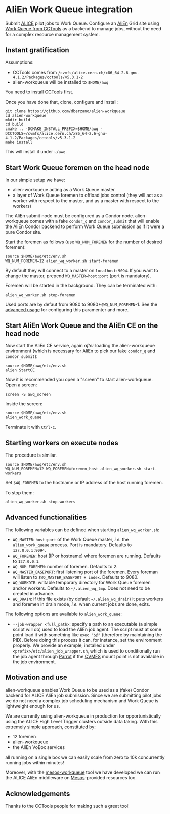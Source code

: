 AliEn Work Queue integration
============================

Submit [ALICE](https://alice.cern.ch) pilot jobs to Work Queue. Configure an
[AliEn](https://alien.cern.ch) Grid site using [Work Queue from
CCTools](http://ccl.cse.nd.edu/software/manuals/workqueue.html) as a backend to
manage jobs, without the need for a complex resource management system.


Instant gratification
---------------------

Assumptions:

* CCTools comes from `/cvmfs/alice.cern.ch/x86_64-2.6-gnu-4.1.2/Packages/cctools/v5.3.1-2`
* alien-workqueue will be installed to `$HOME/awq`

You need to install [CCTools](http://ccl.cse.nd.edu/software/downloadfiles.php)
first.

Once you have done that, clone, configure and install:

    git clone https://github.com/dberzano/alien-workqueue
    cd alien-workqueue
    mkdir build
    cd build
    cmake .. -DCMAKE_INSTALL_PREFIX=$HOME/awq -DCCTOOLS=/cvmfs/alice.cern.ch/x86_64-2.6-gnu-4.1.2/Packages/cctools/v5.3.1-2
    make install

This will install it under `~/awq`.


Start Work Queue foremen on the head node
-----------------------------------------

In our simple setup we have:

* alien-workqueue acting as a Work Queue master
* a layer of Work Queue foremen to offload jobs control (they will act as a
  worker with respect to the master, and as a master with respect to the
  workers)

The AliEn submit node must be configured as a Condor node. alien-workqueue
comes with a fake `condor_q` and `condor_submit` that will enable the AliEn
Condor backend to perform Work Queue submission as if it were a pure Condor
site.

Start the foremen as follows (use `WQ_NUM_FOREMEN` for the number of desired
foremen):

    source $HOME/awq/etc/env.sh
    WQ_NUM_FOREMEN=12 alien_wq_worker.sh start-foremen

By default they will connect to a master on `localhost:9094`. If you want to
change the master, prepend `WQ_MASTER=host:port` (port is mandatory).

Foremen will be started in the background. They can be terminated with:

    alien_wq_worker.sh stop-foremen

Used ports are by defaut from 9080 to 9080+`$WQ_NUM_FOREMEN`-1. See the
[advanced usage](#advanced-functionalities) for configuring this paramenter and
more.


Start AliEn Work Queue and the AliEn CE on the head node
--------------------------------------------------------

Now start the AliEn CE service, again *after* loading the alien-workqueue
environment (which is necessary for AliEn to pick our fake `condor_q` and
`condor_submit`):

    source $HOME/awq/etc/env.sh
    alien StartCE

Now it is recommended you open a "screen" to start alien-workqueue. Open a
screen:

    screen -S awq_screen

Inside the screen:

    source $HOME/awq/etc/env.sh
    alien_work_queue

Terminate it with `Ctrl-C`.


Starting workers on execute nodes
---------------------------------

The procedure is similar.

    source $HOME/awq/etc/env.sh
    WQ_NUM_FOREMEN=12 WQ_FOREMEN=foremen_host alien_wq_worker.sh start-workers

Set `$WQ_FOREMEN` to the hostname or IP address of the host running foremen.

To stop them:

    alien_wq_worker.sh stop-workers


Advanced functionalities
------------------------

The following variables can be defined when starting `alien_wq_worker.sh`:

* `WQ_MASTER`: `host:port` of the Work Queue master, _i.e._ the
  `alien_work_queue` process. Port is mandatory. Defaults to `127.0.0.1:9094`.
* `WQ_FOREMEN`: host (IP or hostname) where foremen are running. Defaults to
  `127.0.0.1`.
* `WQ_NUM_FOREMEN`: number of foremen. Defaults to 2.
* `WQ_MASTER_BASEPORT`: first listening port of the foremen. Every foreman will
  listen to `$WQ_MASTER_BASEPORT + index`. Defaults to 9080.
* `WQ_WORKDIR`: writable temporary directory for Work Queue foremen and/or
  workers. Defaults to `~/.alien_wq_tmp`. Does not need to be created in
  advance.
* `WQ_DRAIN`: if this file exists (by default `~/.alien_wq_drain`) it puts
  workers and foremen in drain mode, _i.e._ when current jobs are done, exits.

The following options are available to `alien_work_queue`:

* `--job-wrapper <full_path>`: specify a path to an executable (a simple script
  will do) used to load the AliEn job agent. The script must at some point load
  it with something like `exec "$@"` (therefore by maintaining the PID). Before
  doing this process it can, for instance, set the environment properly. We
  provide an example, installed under `<prefix>/etc/alien_job_wrapper.sh`, which
  is used to conditionally run the job agent through
  [Parrot](http://ccl.cse.nd.edu/software/parrot/) if the
  [CVMFS](https://cernvm.cern.ch/portal/filesystem) mount point is not available
  in the job environment.


Motivation and use
------------------

alien-workqueue enables Work Queue to be used as a (fake) Condor backend for
ALICE AliEn job submission. Since we are submitting pilot jobs we do not need a
complex job scheduling mechanism and Work Queue is lightweight enough for us.

We are currently using alien-workqueue in production for opportunistically
using the ALICE High Level Trigger clusters outside data taking. With this
extremely simple approach, constituted by:

* 12 foremen
* alien-workqueue
* the AliEn VoBox services

all running on a single box we can easily scale from zero to 10k concurrently
running jobs within minutes!

Moreover, with the [mesos-workqueue](https://github.com/alisw/mesos-workqueue)
tool we have developed we can run the ALICE AliEn middleware on
[Mesos](http://mesos.apache.org/)-provided resources too.


Acknowledgements
----------------

Thanks to the CCTools people for making such a great tool!
